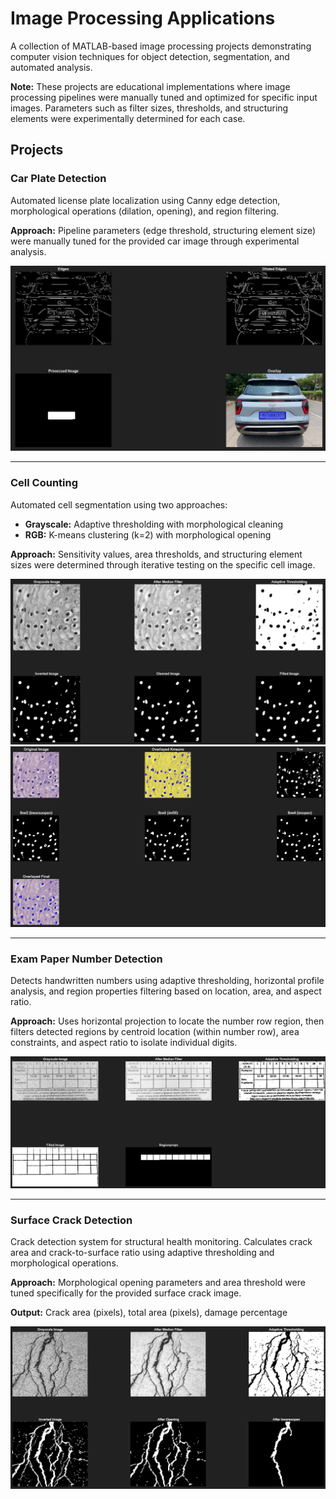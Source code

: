 # Image Processing Applications

A collection of MATLAB-based image processing projects demonstrating computer vision techniques for object detection, segmentation, and automated analysis.

**Note:** These projects are educational implementations where image processing pipelines were manually tuned and optimized for specific input images. Parameters such as filter sizes, thresholds, and structuring elements were experimentally determined for each case.

## Projects

### Car Plate Detection
Automated license plate localization using Canny edge detection, morphological operations (dilation, opening), and region filtering.

**Approach:** Pipeline parameters (edge threshold, structuring element size) were manually tuned for the provided car image through experimental analysis.

![Car Plate Detection](results/car_plate_results.png)

---

### Cell Counting
Automated cell segmentation using two approaches:
- **Grayscale:** Adaptive thresholding with morphological cleaning
- **RGB:** K-means clustering (k=2) with morphological opening

**Approach:** Sensitivity values, area thresholds, and structuring element sizes were determined through iterative testing on the specific cell image.

![Cell Counting - Grayscale](results/cell_counter_gray_results.png)
![Cell Counting - RGB](results/cell_counter_rgb_results.png)

---

### Exam Paper Number Detection
Detects handwritten numbers using adaptive thresholding, horizontal profile analysis, and region properties filtering based on location, area, and aspect ratio.

**Approach:** Uses horizontal projection to locate the number row region, then filters detected regions by centroid location (within number row), area constraints, and aspect ratio to isolate individual digits.

![Exam Paper Detection](results/exam_paper_number_detection_results.png)

---

### Surface Crack Detection
Crack detection system for structural health monitoring. Calculates crack area and crack-to-surface ratio using adaptive thresholding and morphological operations.

**Approach:** Morphological opening parameters and area threshold were tuned specifically for the provided surface crack image.

**Output:** Crack area (pixels), total area (pixels), damage percentage

![Surface Crack Detection](results/surface_crack_detector_results.png)